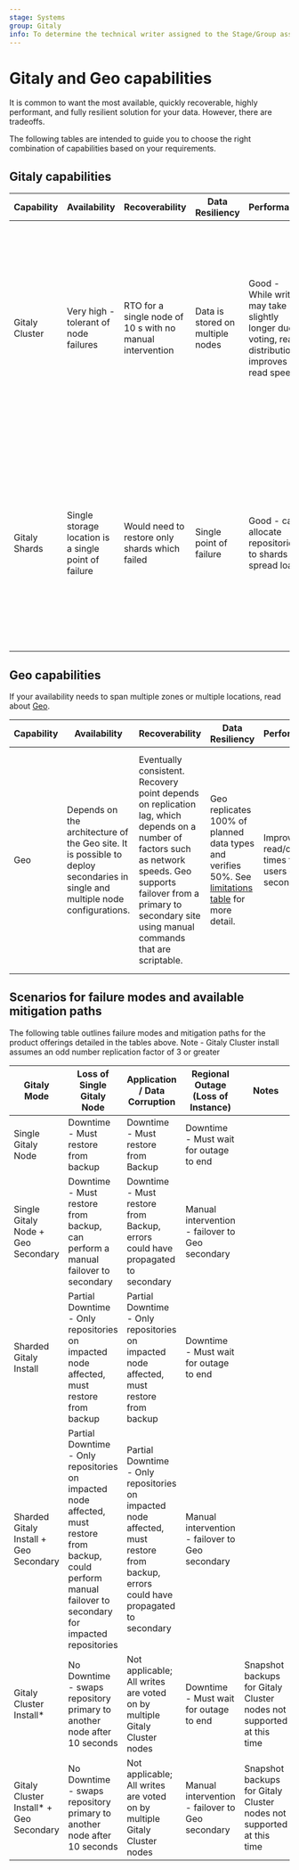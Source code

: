 ```yaml
---
stage: Systems
group: Gitaly
info: To determine the technical writer assigned to the Stage/Group associated with this page, see https://handbook.gitlab.com/handbook/product/ux/technical-writing/#assignments
---
```


# Gitaly and Geo capabilities

It is common to want the most available, quickly recoverable, highly performant,
and fully resilient solution for your data. However, there are tradeoffs.

The following tables are intended to guide you to choose the right combination of capabilities based on your requirements.

## Gitaly capabilities

| Capability | Availability | Recoverability | Data Resiliency | Performance | Risks/Trade-offs|
|------------|--------------|----------------|-----------------|-------------|-----------------|
|Gitaly Cluster | Very high - tolerant of node failures | RTO for a single node of 10 s with no manual intervention | Data is stored on multiple nodes | Good - While writes may take slightly longer due to voting, read distribution improves read speeds | **Trade-off** - Slight decrease in write speed for redundant, strongly-consistent storage solution. **Risks** - [Does not support snapshot backups](../gitaly/index.md#snapshot-backup-and-recovery-limitations), GitLab backup task can be slow for large data sets |
|Gitaly Shards | Single storage location is a single point of failure | Would need to restore only shards which failed | Single point of failure | Good - can allocate repositories to shards to spread load | **Trade-off** - Need to manually configure repositories into different shards to balance loads / storage space **Risks** - Single point of failure relies on recovery process when single-node failure occurs |

## Geo capabilities

If your availability needs to span multiple zones or multiple locations, read about [Geo](../geo/index.md).

| Capability | Availability | Recoverability | Data Resiliency | Performance | Risks/Trade-offs|
|------------|--------------|----------------|-----------------|-------------|-----------------|
|Geo| Depends on the architecture of the Geo site. It is possible to deploy secondaries in single and multiple node configurations. | Eventually consistent. Recovery point depends on replication lag, which depends on a number of factors such as network speeds. Geo supports failover from a primary to secondary site using manual commands that are scriptable. | Geo replicates 100% of planned data types and verifies 50%. See [limitations table](../geo/replication/datatypes.md#limitations-on-replicationverification) for more detail. | Improves read/clone times for users of a secondary.  | Geo is not intended to replace other backup/restore solutions. Because of replication lag and the possibility of replicating bad data from a primary, customers should also take regular backups of their primary site and test the restore process. |

## Scenarios for failure modes and available mitigation paths

The following table outlines failure modes and mitigation paths for the product offerings detailed in the tables above. Note - Gitaly Cluster install assumes an odd number replication factor of 3 or greater

| Gitaly Mode | Loss of Single Gitaly Node | Application / Data Corruption | Regional Outage (Loss of Instance) | Notes |
| ----------- | -------------------------- | ----------------------------- | ---------------------------------- | ----- |
| Single Gitaly Node | Downtime - Must restore from backup | Downtime - Must restore from Backup | Downtime - Must wait for outage to end | |
| Single Gitaly Node + Geo Secondary | Downtime - Must restore from backup, can perform a manual failover to secondary | Downtime - Must restore from Backup, errors could have propagated to secondary | Manual intervention - failover to Geo secondary | |
| Sharded Gitaly Install | Partial Downtime - Only repositories on impacted node affected, must restore from backup | Partial Downtime - Only repositories on impacted node affected, must restore from backup | Downtime - Must wait for outage to end | |
| Sharded Gitaly Install + Geo Secondary | Partial Downtime - Only repositories on impacted node affected, must restore from backup, could perform manual failover to secondary for impacted repositories | Partial Downtime - Only repositories on impacted node affected, must restore from backup, errors could have propagated to secondary | Manual intervention - failover to Geo secondary | |
| Gitaly Cluster Install* | No Downtime - swaps repository primary to another node after 10 seconds | Not applicable; All writes are voted on by multiple Gitaly Cluster nodes | Downtime - Must wait for outage to end | Snapshot backups for Gitaly Cluster nodes not supported at this time |
| Gitaly Cluster Install* + Geo Secondary | No Downtime - swaps repository primary to another node after 10 seconds | Not applicable; All writes are voted on by multiple Gitaly Cluster nodes | Manual intervention - failover to Geo secondary | Snapshot backups for Gitaly Cluster nodes not supported at this time |
